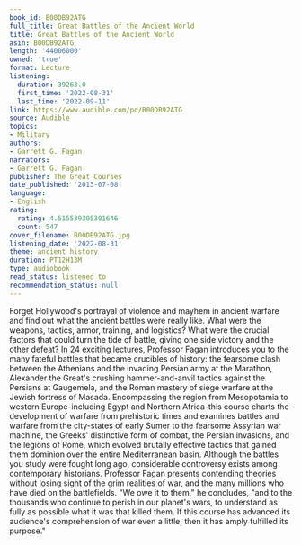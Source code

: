 ```yaml
---
book_id: B00DB92ATG
full_title: Great Battles of the Ancient World
title: Great Battles of the Ancient World
asin: B00DB92ATG
length: '44006000'
owned: 'true'
format: Lecture
listening:
  duration: 39263.0
  first_time: '2022-08-31'
  last_time: '2022-09-11'
link: https://www.audible.com/pd/B00DB92ATG
source: Audible
topics:
- Military
authors:
- Garrett G. Fagan
narrators:
- Garrett G. Fagan
publisher: The Great Courses
date_published: '2013-07-08'
language:
- English
rating:
  rating: 4.515539305301646
  count: 547
cover_filename: B00DB92ATG.jpg
listening_date: '2022-08-31'
theme: ancient history
duration: PT12H13M
type: audiobook
read_status: listened to
recommendation_status: null
---
```

Forget Hollywood's portrayal of violence and mayhem in ancient warfare and find out what the ancient battles were really like. What were the weapons, tactics, armor, training, and logistics? What were the crucial factors that could turn the tide of battle, giving one side victory and the other defeat?
In 24 exciting lectures, Professor Fagan introduces you to the many fateful battles that became crucibles of history: the fearsome clash between the Athenians and the invading Persian army at the Marathon, Alexander the Great's crushing hammer-and-anvil tactics against the Persians at Gaugemela, and the Roman mastery of siege warfare at the Jewish fortress of Masada.
Encompassing the region from Mesopotamia to western Europe-including Egypt and Northern Africa-this course charts the development of warfare from prehistoric times and examines battles and warfare from the city-states of early Sumer to the fearsome Assyrian war machine, the Greeks' distinctive form of combat, the Persian invasions, and the legions of Rome, which evolved brutally effective tactics that gained them dominion over the entire Mediterranean basin.
Although the battles you study were fought long ago, considerable controversy exists among contemporary historians. Professor Fagan presents contending theories without losing sight of the grim realities of war, and the many millions who have died on the battlefields.
"We owe it to them," he concludes, "and to the thousands who continue to perish in our planet's wars, to understand as fully as possible what it was that killed them. If this course has advanced its audience's comprehension of war even a little, then it has amply fulfilled its purpose."
